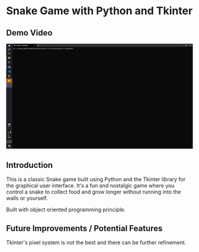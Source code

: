 # Snake Game with Python and Tkinter

## Demo Video

<img src="https://github.com/JessieChiu1/Angela_Yu_Python/blob/main/Day20_21_SnakeGame/Snake-game-demo.gif" width="800px" alt="Snake Game Demo"/>

## Introduction

This is a classic Snake game built using Python and the Tkinter library for the graphical user interface. It's a fun and nostalgic game where you control a snake to collect food and grow longer without running into the walls or yourself.

Built with object oriented programming principle. 

## Future Improvements / Potential Features

Tkinter's pixel system is not the best and there can be further refinement.